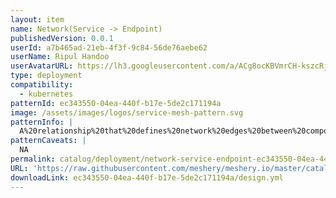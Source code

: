 ```yaml
---
layout: item
name: Network(Service -> Endpoint)
publishedVersion: 0.0.1
userId: a7b465ad-21eb-4f3f-9c84-56de76aebe62
userName: Ripul Handoo
userAvatarURL: https://lh3.googleusercontent.com/a/ACg8ocKBVmrCH-kszcRj5jpdBR53K1-E7YPUd3-kFmRFGGRN=s96-c
type: deployment
compatibility:
  - kubernetes
patternId: ec343550-04ea-440f-b17e-5de2c171194a
image: /assets/images/logos/service-mesh-pattern.svg
patternInfo: |
  A%20relationship%20that%20defines%20network%20edges%20between%20components.%20In%20the%20design%20Edge%20network%20relationship%20defines%20a%20network%20configuration%20for%20managing%20services%20and%20endpoints%20in%20a%20Kubernetes%20environment.%20This%20design%20shows%20the%20relationship%20between%20two%20Kubernetes%20components%20Endpoint%20and%20Service.
patternCaveats: |
  NA
permalink: catalog/deployment/network-service-endpoint-ec343550-04ea-440f-b17e-5de2c171194a.html
URL: 'https://raw.githubusercontent.com/meshery/meshery.io/master/catalog/ec343550-04ea-440f-b17e-5de2c171194a/0.0.1/design.yml'
downloadLink: ec343550-04ea-440f-b17e-5de2c171194a/design.yml
---
```

